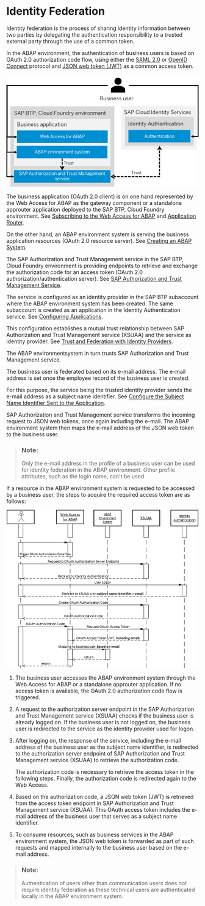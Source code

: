 <!-- loio2abdc1d4373648799a8b1275084b7975 -->

# Identity Federation

Identity federation is the process of sharing identity information between two parties by delegating the authentication responsibility to a trusted external party through the use of a common token.

In the ABAP environment, the authentication of business users is based on OAuth 2.0 authorization code flow, using either the [SAML 2.0](https://help.sap.com/docs/IDENTITY_AUTHENTICATION/6d6d63354d1242d185ab4830fc04feb1/07088333b37e450db0c7a06d2cfec620.html?version=Cloud) or [OpenID Connect](https://help.sap.com/docs/IDENTITY_AUTHENTICATION/6d6d63354d1242d185ab4830fc04feb1/a789c9c8c0f5439da8c30b5d9e43bece.html?version=Cloud) protocol and [JSON web token \(JWT\)](https://help.sap.com/docs/CP_AUTHORIZ_TRUST_MNG/ae8e8427ecdf407790d96dad93b5f723/8eb23a1130e24ef49fa689bf7aab781e.html?version=Cloud) as a common access token.

![](images/Identity_Federation_0d33fdd.png)

The business application \(OAuth 2.0 client\) is on one hand represented by the Web Access for ABAP as the gateway component or a standalone approuter application deployed to the SAP BTP, Cloud Foundry environment. See [Subscribing to the Web Access for ABAP](https://help.sap.com/docs/BTP/65de2977205c403bbc107264b8eccf4b/98928b0941294c74b946cdcefca9b047.html?version=Cloud) and [Application Router](https://help.sap.com/docs/BTP/65de2977205c403bbc107264b8eccf4b/01c5f9ba7d6847aaaf069d153b981b51.html?version=Cloud).

On the other hand, an ABAP environment system is serving the business application resources \(OAuth 2.0 resource server\). See [Creating an ABAP System](https://help.sap.com/docs/BTP/65de2977205c403bbc107264b8eccf4b/50b32f144e184154987a06e4b55ce447.html?version=Cloud).

The SAP Authorization and Trust Management service in the SAP BTP, Cloud Foundry environment is providing endpoints to retrieve and exchange the authorization code for an access token \(OAuth 2.0 authorization/authentication server\). See [SAP Authorization and Trust Management Service](https://help.sap.com/docs/CP_AUTHORIZ_TRUST_MNG/ae8e8427ecdf407790d96dad93b5f723/6373bb7a96114d619bfdfdc6f505d1b9.html?version=Cloud).

The service is configured as an identity provider in the SAP BTP subaccount where the ABAP environment system has been created. The same subaccount is created as an application in the Identity Authentication service. See [Configuring Applications](https://help.sap.com/docs/IDENTITY_AUTHENTICATION/6d6d63354d1242d185ab4830fc04feb1/61ad3b0796ca4f5bae706632a29b1418.html?version=Cloud).

This configuration establishes a mutual trust relationship between SAP Authorization and Trust Management service \(XSUAA\) and the service as identity provider. See [Trust and Federation with Identity Providers](https://help.sap.com/docs/CP_AUTHORIZ_TRUST_MNG/ae8e8427ecdf407790d96dad93b5f723/cb1bc8f1bd5c482e891063960d7acd78.html?version=Cloud).

The ABAP environmentsystem in turn trusts SAP Authorization and Trust Management service.

The business user is federated based on its e-mail address. The e-mail address is set once the employee record of the business user is created.

For this purpose, the service being the trusted identity provider sends the e-mail address as a subject name identifier. See [Configure the Subject Name Identifier Sent to the Application](https://help.sap.com/docs/IDENTITY_AUTHENTICATION/6d6d63354d1242d185ab4830fc04feb1/1d020e3a3ba34c43a71fde70bfa6419a.html?version=Cloud).

SAP Authorization and Trust Management service transforms the incoming request to JSON web tokens, once again including the e-mail. The ABAP environment system then maps the e-mail address of the JSON web token to the business user.

> ### Note:  
> Only the e-mail address in the profile of a business user can be used for identity federation in the ABAP environment. Other profile attributes, such as the login name, can't be used.

If a resource in the ABAP environment system is requested to be accessed by a business user, the steps to acquire the required access token are as follows:

![](images/Identity_Federation_Flow_45f463b.png)

1.  The business user accesses the ABAP environment system through the Web Access for ABAP or a standalone approuter application. If no access token is available, the OAuth 2.0 authorization code flow is triggered.
2.  A request to the authorization server endpoint in the SAP Authorization and Trust Management service \(XSUAA\) checks if the business user is already logged on. If the business user is not logged on, the business user is redirected to the service as the identity provider used for logon.
3.  After logging on, the response of the service, including the e-mail address of the business user as the subject name identifier, is redirected to the authorization server endpoint of SAP Authorization and Trust Management service \(XSUAA\) to retrieve the authorization code.

    The authorization code is necessary to retrieve the access token in the following steps. Finally, the authorization code is redirected again to the Web Access.

4.  Based on the authorization code, a JSON web token \(JWT\) is retrieved from the access token endpoint in SAP Authorization and Trust Management service \(XSUAA\). This OAuth access token includes the e-mail address of the business user that serves as a subject name identifier.
5.  To consume resources, such as business services in the ABAP environment system, the JSON web token is forwarded as part of such requests and mapped internally to the business user based on the e-mail address.

> ### Note:  
> Authentication of users other than communication users does not require identity federation as these technical users are authenticated locally in the ABAP environment system.


